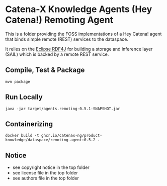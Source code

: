 # Catena-X Knowledge Agents (Hey Catena!) Remoting Agent

This is a folder providing the FOSS implementations of a Hey Catena! agent that binds simple remote (REST) services to the dataspace.

It relies on the [Eclipse RDF4J](https://rdf4j.org) for building a storage and inference layer (SAIL) which is backed by a remote REST service.

## Compile, Test & Package

```console
mvn package
```

## Run Locally

```console
java -jar target/agents.remoting-0.5.1-SNAPSHOT.jar
```

## Containerizing

```console
docker build -t ghcr.io/catenax-ng/product-knowledge/dataspace/remoting-agent:0.5.2 .
```


## Notice

* see copyright notice in the top folder
* see license file in the top folder
* see authors file in the top folder





